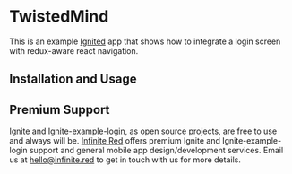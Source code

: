 # TwistedMind
This is an example [Ignited](https://infinite.red/ignite) app that shows how to integrate a login screen with redux-aware react navigation.

## Installation and Usage

## Premium Support

[Ignite](https://infinite.red/ignite) and [Ignite-example-login](https://github.com/infinitered/ignite-example-login), as open source projects, are free to use and always will be. [Infinite Red](https://infinite.red/) offers premium Ignite and Ignite-example-login support and general mobile app design/development services. Email us at [hello@infinite.red](mailto:hello@infinite.red) to get in touch with us for more details.
